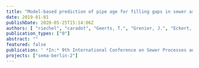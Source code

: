 ```yaml
---
title: "Model-based prediction of pipe age for filling gaps in sewer asset data"
date: 2019-01-01
publishDate: 2020-05-25T15:14:06Z
authors: [ "riechel", "caradot", "Geerts, T.", "Grenier, J.", "Eckert, E.", "Lengemann, N.", "Ringe, A.", "rouault" ]
publication_types: ["0"]
abstract: ""
featured: false
publication: ' *In:* 9th International Conference on Sewer Processes and Networks. Aalborg, Denmark'
projects: ["sema-berlin-2"]
---
```


